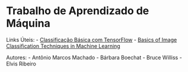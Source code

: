 # Trabalho de Aprendizado de Máquina 

Links Úteis: 
    - [Classificação Básica com TensorFlow](https://medium.com/mangue-data/classifica%C3%A7%C3%A3o-b%C3%A1sica-de-imagens-com-tensorflow-1bc5001a1729)
    - [Basics of Image Classification Techniques in Machine Learning](https://iq.opengenus.org/basics-of-machine-learning-image-classification-techniques/)
    
    
Autores:
    - Antônio Marcos Machado
    - Bárbara Boechat 
    - Bruce Williss
    - Elvis Ribeiro